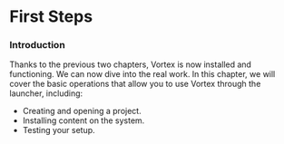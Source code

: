 # First Steps

### Introduction

Thanks to the previous two chapters, Vortex is now installed and functioning. We can now dive into the real work. In this chapter, we will cover the basic operations that allow you to use Vortex through the launcher, including:  
- Creating and opening a project.  
- Installing content on the system.  
- Testing your setup.
